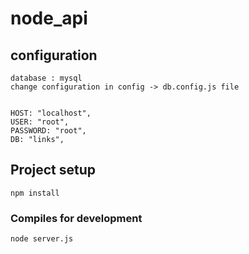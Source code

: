 # node_api

## configuration

```
database : mysql
change configuration in config -> db.config.js file


HOST: "localhost",
USER: "root",
PASSWORD: "root",
DB: "links",

```

## Project setup
```
npm install
```

### Compiles for development
```
node server.js
```
